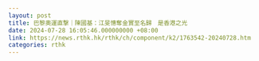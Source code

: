 ```yaml
---
layout: post
title: 巴黎奧運直撃｜陳國基：江旻憓奪金實至名歸　是香港之光
date: 2024-07-28 16:05:46.000000000 +08:00
link: https://news.rthk.hk/rthk/ch/component/k2/1763542-20240728.htm
categories: rthk
---
```



